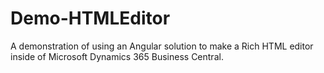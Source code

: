 # Demo-HTMLEditor
A demonstration of using an Angular solution to make a Rich HTML editor inside of Microsoft Dynamics 365 Business Central.
